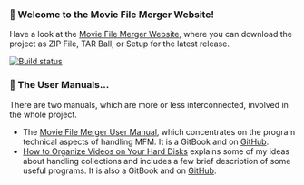 ### :checkered_flag: Welcome to the Movie File Merger Website!
Have a look at the [Movie File Merger Website][], where you can download the project as ZIP File, TAR Ball, or Setup for the latest release.

[Movie File Merger Website]: http://movie-file-merger.org

[![Build status](https://ci.appveyor.com/api/projects/status/lys77149vscsikwl?svg=true)](https://ci.appveyor.com/project/Modi/mfm-website)

### :book: The User Manuals...
There are two manuals, which are more or less interconnected, involved in the whole project.

- The [Movie File Merger User Manual][], which concentrates on the program technical aspects of handling MFM.  It is a GitBook and on [GitHub][GitHub MFM UM].
- [How to Organize Videos on Your Hard Disks][] explains some of my ideas about handling collections and includes a few brief description of some useful programs.  It is also a GitBook and on [GitHub][GitHub HtOVoYHD].

[Movie File Merger User Manual]: http://movie-file-merger.org/usermanual.html
[GitHub MFM UM]: https://github.com/Modi777/movie-file-merger-user-manual
[How to Organize Videos on Your Hard Disks]: http://movie-file-merger.org/usermanual.html
[GitHub HtOVoYHD]: https://github.com/Modi777/How-to-Organize-Videos-on-Your-Hard-Disks
